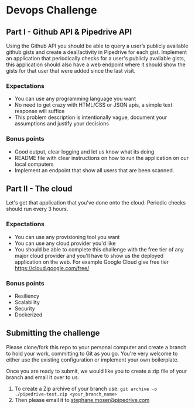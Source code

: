 # Devops Challenge

## Part I - Github API & Pipedrive API

Using the Github API you should be able to query a user’s publicly available github gists and create a deal/activity in Pipedrive for each gist.
Implement an application that periodically checks for a user's publicly available gists, this application should also have a web endpoint where it should show the gists for that user that were added since the last visit.

### Expectations

- You can use any programming language you want
- No need to get crazy with HTML/CSS or JSON apis, a simple text response will suffice
- This problem description is intentionally vague, document your assumptions and justify your decisions

### Bonus points

- Good output, clear logging and let us know what its doing
- README file with clear instructions on how to run the application on our local computers
- Implement an endpoint that show all users that are been scanned.

## Part II - The cloud

Let's get that application that you've done onto the cloud.
Periodic checks should run every 3 hours.

### Expectations

- You can use any provisioning tool you want
- You can use any cloud provider you'd like
- You should be able to complete this challenge with the free tier of any major cloud provider and you'll have to show us the deployed application on the web. For example Google Cloud give free tier
https://cloud.google.com/free/

### Bonus points

- Resiliency 
- Scalability
- Security 
- Dockerized

## Submitting the challenge

Please clone/fork this repo to your personal computer and create a branch to hold your work, committing to Git as you go. You're very welcome to either use 
the existing configuration or implement your own boilerplate. 

Once you are ready to submit, we would like you to create a zip file of your branch and email it over to us.

1. To create a Zip archive of your branch use: `git archive -o ./pipedrive-test.zip <your_branch_name>`
2. Then please email it to stephane.moser@pipedrive.com
